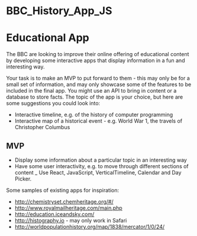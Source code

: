# BBC_History_App_JS
# Educational App

The BBC are looking to improve their online offering of educational content by developing some interactive apps that display information in a fun and interesting way. 

Your task is to make an MVP to put forward to them - this may only be for a small set of information, and may only showcase some of the features to be included in the final app. You might use an API to bring in content or a database to store facts. The topic of the app is your choice, but here are some suggestions you could look into:

- Interactive timeline, e.g. of the history of computer programming
- Interactive map of a historical event - e.g. World War 1, the travels of Christopher Columbus

## MVP

- Display some information about a particular topic in an interesting way
- Have some user interactivity, e.g. to move through different sections of content
_ Use React, JavaScript, VerticalTimeline, Calendar and Day Picker.

Some samples of existing apps for inspiration:

- http://chemistryset.chemheritage.org/#/
- http://www.royalmailheritage.com/main.php
- http://education.iceandsky.com/
- http://histography.io - may only work in Safari
- http://worldpopulationhistory.org/map/1838/mercator/1/0/24/
